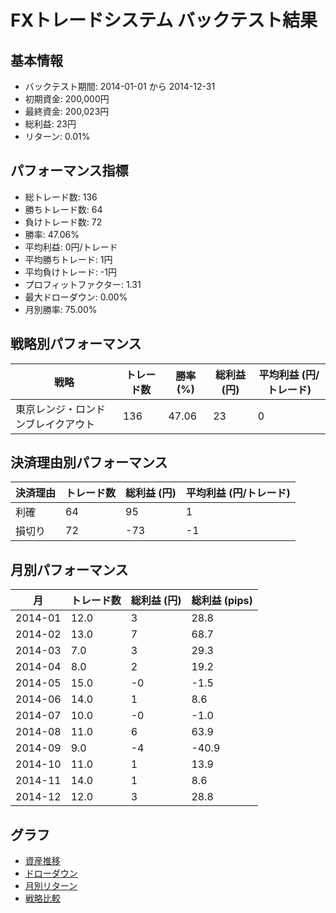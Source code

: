 # FXトレードシステム バックテスト結果

## 基本情報

- バックテスト期間: 2014-01-01 から 2014-12-31
- 初期資金: 200,000円
- 最終資金: 200,023円
- 総利益: 23円
- リターン: 0.01%

## パフォーマンス指標

- 総トレード数: 136
- 勝ちトレード数: 64
- 負けトレード数: 72
- 勝率: 47.06%
- 平均利益: 0円/トレード
- 平均勝ちトレード: 1円
- 平均負けトレード: -1円
- プロフィットファクター: 1.31
- 最大ドローダウン: 0.00%
- 月別勝率: 75.00%

## 戦略別パフォーマンス

| 戦略 | トレード数 | 勝率 (%) | 総利益 (円) | 平均利益 (円/トレード) |
|------|------------|----------|------------|------------------------|
| 東京レンジ・ロンドンブレイクアウト | 136 | 47.06 | 23 | 0 |

## 決済理由別パフォーマンス

| 決済理由 | トレード数 | 総利益 (円) | 平均利益 (円/トレード) |
|----------|------------|------------|------------------------|
| 利確 | 64 | 95 | 1 |
| 損切り | 72 | -73 | -1 |

## 月別パフォーマンス

| 月 | トレード数 | 総利益 (円) | 総利益 (pips) |
|------|------------|------------|---------------|
| 2014-01 | 12.0 | 3 | 28.8 |
| 2014-02 | 13.0 | 7 | 68.7 |
| 2014-03 | 7.0 | 3 | 29.3 |
| 2014-04 | 8.0 | 2 | 19.2 |
| 2014-05 | 15.0 | -0 | -1.5 |
| 2014-06 | 14.0 | 1 | 8.6 |
| 2014-07 | 10.0 | -0 | -1.0 |
| 2014-08 | 11.0 | 6 | 63.9 |
| 2014-09 | 9.0 | -4 | -40.9 |
| 2014-10 | 11.0 | 1 | 13.9 |
| 2014-11 | 14.0 | 1 | 8.6 |
| 2014-12 | 12.0 | 3 | 28.8 |

## グラフ

- [資産推移](../charts/equity_curve.png)
- [ドローダウン](../charts/drawdown.png)
- [月別リターン](../charts/monthly_returns.png)
- [戦略比較](../charts/strategy_comparison.png)
